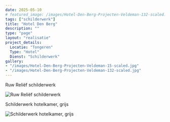 ```yaml
---
date: 2025-05-10
# featured_image: /images/Hotel-Den-Berg-Projecten-Veldeman-132-scaled.jpg
tags: ["schilderwerk"]
title: "Hotel Den Berg"
description: ""
type: "page"
layout: "realisatie"
project_details:
  Locatie: "Tongeren"
  Type: "Hotel"
  Dienst: "Schilderwerk"
gallery:
- "/images/Hotel-Den-Berg-Projecten-Veldeman-15-scaled.jpg"
- "/images/Hotel-Den-Berg-Projecten-Veldeman-132-scaled.jpg"
---
```


Ruw Reliëf schilderwerk

![Ruw Reliëf schilderwerk](/images/Hotel-Den-Berg-Projecten-Veldeman-15-scaled.jpg)

Schilderwerk hotelkamer, grijs

![Schilderwerk hotelkamer, grijs](/images/Hotel-Den-Berg-Projecten-Veldeman-132-scaled.jpg)